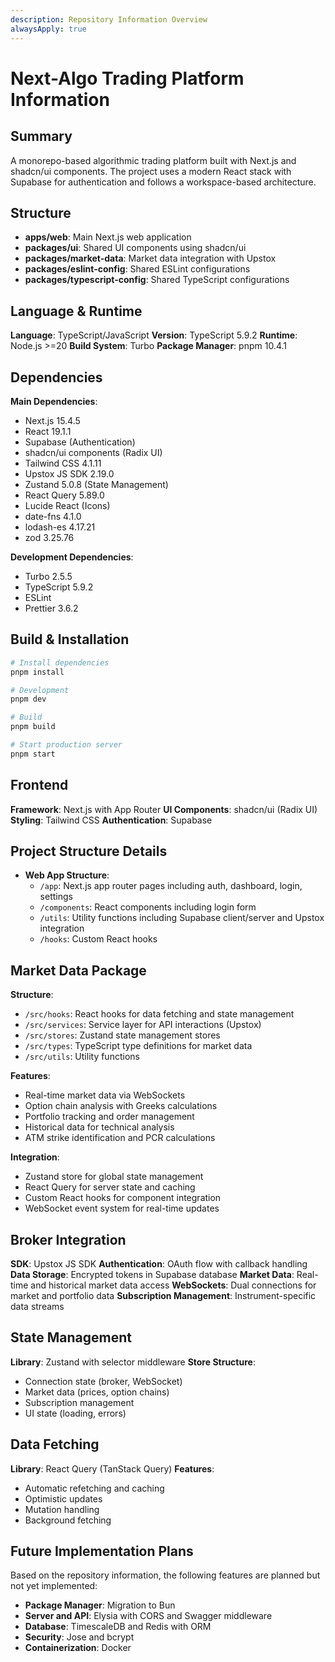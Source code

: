 ```yaml
---
description: Repository Information Overview
alwaysApply: true
---
```


# Next-Algo Trading Platform Information

## Summary
A monorepo-based algorithmic trading platform built with Next.js and shadcn/ui components. The project uses a modern React stack with Supabase for authentication and follows a workspace-based architecture.

## Structure
- **apps/web**: Main Next.js web application
- **packages/ui**: Shared UI components using shadcn/ui
- **packages/market-data**: Market data integration with Upstox
- **packages/eslint-config**: Shared ESLint configurations
- **packages/typescript-config**: Shared TypeScript configurations

## Language & Runtime
**Language**: TypeScript/JavaScript
**Version**: TypeScript 5.9.2
**Runtime**: Node.js >=20
**Build System**: Turbo
**Package Manager**: pnpm 10.4.1

## Dependencies
**Main Dependencies**:
- Next.js 15.4.5
- React 19.1.1
- Supabase (Authentication)
- shadcn/ui components (Radix UI)
- Tailwind CSS 4.1.11
- Upstox JS SDK 2.19.0
- Zustand 5.0.8 (State Management)
- React Query 5.89.0
- Lucide React (Icons)
- date-fns 4.1.0
- lodash-es 4.17.21
- zod 3.25.76

**Development Dependencies**:
- Turbo 2.5.5
- TypeScript 5.9.2
- ESLint
- Prettier 3.6.2

## Build & Installation
```bash
# Install dependencies
pnpm install

# Development
pnpm dev

# Build
pnpm build

# Start production server
pnpm start
```

## Frontend
**Framework**: Next.js with App Router
**UI Components**: shadcn/ui (Radix UI)
**Styling**: Tailwind CSS
**Authentication**: Supabase

## Project Structure Details
- **Web App Structure**:
  - `/app`: Next.js app router pages including auth, dashboard, login, settings
  - `/components`: React components including login form
  - `/utils`: Utility functions including Supabase client/server and Upstox integration
  - `/hooks`: Custom React hooks

## Market Data Package
**Structure**:
- `/src/hooks`: React hooks for data fetching and state management
- `/src/services`: Service layer for API interactions (Upstox)
- `/src/stores`: Zustand state management stores
- `/src/types`: TypeScript type definitions for market data
- `/src/utils`: Utility functions

**Features**:
- Real-time market data via WebSockets
- Option chain analysis with Greeks calculations
- Portfolio tracking and order management
- Historical data for technical analysis
- ATM strike identification and PCR calculations

**Integration**:
- Zustand store for global state management
- React Query for server state and caching
- Custom React hooks for component integration
- WebSocket event system for real-time updates

## Broker Integration
**SDK**: Upstox JS SDK
**Authentication**: OAuth flow with callback handling
**Data Storage**: Encrypted tokens in Supabase database
**Market Data**: Real-time and historical market data access
**WebSockets**: Dual connections for market and portfolio data
**Subscription Management**: Instrument-specific data streams

## State Management
**Library**: Zustand with selector middleware
**Store Structure**:
- Connection state (broker, WebSocket)
- Market data (prices, option chains)
- Subscription management
- UI state (loading, errors)

## Data Fetching
**Library**: React Query (TanStack Query)
**Features**:
- Automatic refetching and caching
- Optimistic updates
- Mutation handling
- Background fetching

## Future Implementation Plans
Based on the repository information, the following features are planned but not yet implemented:
- **Package Manager**: Migration to Bun
- **Server and API**: Elysia with CORS and Swagger middleware
- **Database**: TimescaleDB and Redis with ORM
- **Security**: Jose and bcrypt
- **Containerization**: Docker